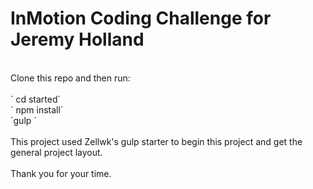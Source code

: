 # InMotion Coding Challenge for Jeremy Holland
<br>
Clone this repo and then run:
<br>
<br>
 ` cd started`<br>
` npm install`<br>
  `gulp
  `
  <br>
  <br>
This project used Zellwk's gulp starter to begin this project and get the general project layout. 
<br>
<br>
Thank you for your time. 
